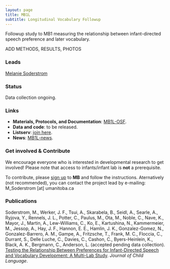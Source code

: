 ```yaml
---
layout: page
title: MB1L
subtitle: Longitudinal Vocabulary Followup
---
```


<!--
- add Contributors (header)
- keep the "not recommended" in the e-mail contact form?

To-do:
- news release?
- Short description of the study (justification, methods, results WITH images/plots)
  - model: https://manyprimates.github.io/pilot/
-->

<!-- Description (300-word?) intro + method + result -->

Followup study to MB1 measuring the relationship between infant-directed speech preference and later vocabulary.

ADD METHODS, RESULTS, PHOTOS

### Leads

[Melanie Soderstrom](https://home.cc.umanitoba.ca/~soderstr/)

### Status

Data collection ongoing.

### Links

* **Materials, Protocols, and Documentation**: [MB1L-OSF](https://osf.io/2qamd/).
* **Data and code**: to be released.
* **Listserv**: [join here](https://mailman.stanford.edu/mailman/listinfo/manybabies1).
* **News**: [MB1L-news]({{site.baseurl}}/tags/#MB1L). 

### Get involved & Contribute

We encourage everyone who is interested in developmental research to get involved! Please note that access to infants/infant lab is **not** a prerequisite.  

To contribute, please [sign up]({{site.baseurl}}/sign_up_log_in/) to **MB** and follow the instructions. Aternatively (not recommended), you can contact the project lead by e-mailing: M_Soderstrom [at] umanitoba.ca

### Publications

Soderstrom, M., Werker, J. F., Tsui, A., Skarabela, B., Seidl, A., Searle, A., Ryjova, Y., Rennels, J. L., Potter, C., Paulus, M., Ota, M., Noble, C., Nave, K., Mayor, J., Martin, A., Lew-Williams, C., Ko, E., Kartushina, N., Kammermeier, M., Jessop, A., Hay, J. F., Hannon, E. E., Hamlin, J. K., Gonzalez-Gomez, N., Gonzalez-Barrero, A. M., Gampe, A., Fritzsche, T., Frank, M. C., Floccia, C., Durrant, S., Delle Luche, C., Davies, C., Cashon, C., Byers-Heinlein, K., Black, A. K., Bergmann, C., Anderson, L. (accepted pending data collection). [Testing the Relationship Between Preferences for Infant-Directed Speech and Vocabulary Development: A Multi-Lab Study](https://drive.google.com/drive/folders/1yb7bdTtEDOKwIA4qMcfiuKkoI1jIojW7). _Journal of Child Language_.

<!--  
**News release**: See also the news releases by
-->
